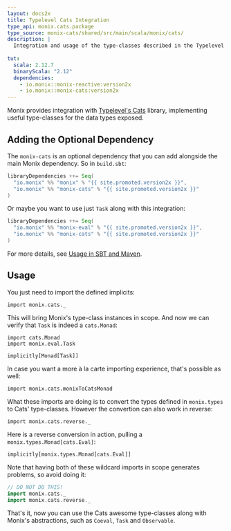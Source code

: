 ```yaml
---
layout: docs2x
title: Typelevel Cats Integration
type_api: monix.cats.package
type_source: monix-cats/shared/src/main/scala/monix/cats/
description: |
  Integration and usage of the type-classes described in the Typelevel Cats library.
  
tut:
  scala: 2.12.7
  binaryScala: "2.12"
  dependencies:
    - io.monix::monix-reactive:version2x
    - io.monix::monix-cats:version2x
---
```


Monix provides integration
with [Typelevel's Cats](http://typelevel.org/cats/) library,
implementing useful type-classes for the data types exposed.

## Adding the Optional Dependency

The `monix-cats` is an optional dependency that you can add alongside
the main Monix dependency. So in `build.sbt`:

```scala
libraryDependencies ++= Seq(
  "io.monix" %% "monix" % "{{ site.promoted.version2x }}",
  "io.monix" %% "monix-cats" % "{{ site.promoted.version2x }}"
)
```

Or maybe you want to use just `Task` along with this integration:

```scala
libraryDependencies ++= Seq(
  "io.monix" %% "monix-eval" % "{{ site.promoted.version2x }}",
  "io.monix" %% "monix-cats" % "{{ site.promoted.version2x }}"
)
```

For more details, see
[Usage in SBT and Maven](./usage.html#sub-project-monix-cats-optional).

## Usage

You just need to import the defined implicits:

```tut:silent
import monix.cats._
```

This will bring Monix's type-class instances in scope.
And now we can verify that `Task` is indeed a `cats.Monad`:

```tut
import cats.Monad
import monix.eval.Task

implicitly[Monad[Task]]
```

In case you want a more à la carte importing experience, that's
possible as well:

```tut:silent
import monix.cats.monixToCatsMonad
```

What these imports are doing is to convert the types defined 
in `monix.types` to Cats' type-classes. However the convertion
can also work in reverse:

```tut:reset:silent
import monix.cats.reverse._
```

Here is a reverse conversion in action, pulling a
`monix.types.Monad[cats.Eval]`:

```tut:book
implicitly[monix.types.Monad[cats.Eval]]
```

Note that having both of these wildcard imports in scope generates
problems, so avoid doing it:

```scala
// DO NOT DO THIS!
import monix.cats._
import monix.cats.reverse._
```

That's it, now you can use the Cats awesome type-classes along
with Monix's abstractions, such as `Coeval`, `Task` and `Observable`.